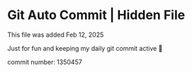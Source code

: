 # Git Auto Commit | Hidden File

This file was added Feb 12, 2025

Just for fun and keeping my daily git commit active 🤪

commit number: 1350457
